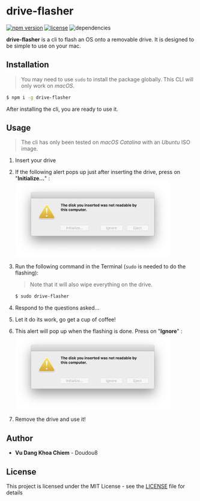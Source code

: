 # drive-flasher

[![npm version](https://badge.fury.io/js/drive-flasher.svg)](https://www.npmjs.com/package/drive-flasher) [![license](https://img.shields.io/github/license/Doudou8/drive-flasher)](https://github.com/Doudou8/drive-flasher/blob/master/LICENSE) ![dependencies](https://david-dm.org/Doudou8/drive-flasher.svg?theme=shields.io)

**drive-flasher** is a cli to flash an OS onto a removable drive. It is designed to be simple to use on your mac.

## Installation

> You may need to use `sudo` to install the package globally. This CLI will only work on _macOS_.

```bash
$ npm i -g drive-flasher
```

After installing the cli, you are ready to use it.

## Usage

> The cli has only been tested on _macOS Catalina_ with an _Ubuntu_ ISO image.

1. Insert your drive
2. If the following alert pops up just after inserting the drive, press on "**Initialize...**" : <a href="https://github.com/Doudou8/drive-flasher"><img src="https://raw.githubusercontent.com/Doudou8/drive-flasher/master/screenshot.png" height="200" /></a>
3. Run the following command in the Terminal (`sudo` is needed to do the flashing):

   > Note that it will also wipe everything on the drive.

   ```bash
   $ sudo drive-flasher
   ```

4. Respond to the questions asked...
5. Let it do its work, go get a cup of coffee!
6. This alert will pop up when the flashing is done. Press on "**Ignore**" : <a href="https://github.com/Doudou8/drive-flasher"><img src="https://raw.githubusercontent.com/Doudou8/drive-flasher/master/screenshot.png" height="200" /></a>
7. Remove the drive and use it!

## Author

- **Vu Dang Khoa Chiem** - Doudou8

## License

This project is licensed under the MIT License - see the [LICENSE](LICENSE) file for details
